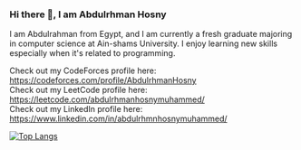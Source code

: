 ### Hi there 👋, I am Abdulrhman Hosny
I am Abdulrahman from Egypt, and I am currently a fresh graduate majoring in  computer science at Ain-shams University. I enjoy learning new skills especially when it's related to programming.



Check out my CodeForces profile here: https://codeforces.com/profile/AbdulrhmanHosny    
Check out my LeetCode profile here: https://leetcode.com/abdulrhmanhosnymuhammed/  
Check out my LinkedIn profile here: https://www.linkedin.com/in/abdulrhmnhosnymuhammed/  



[![Top Langs](https://github-readme-stats.vercel.app/api/top-langs/?username=AbdulrhmanHosnyy)](https://github.com/anuraghazra/github-readme-stats)



